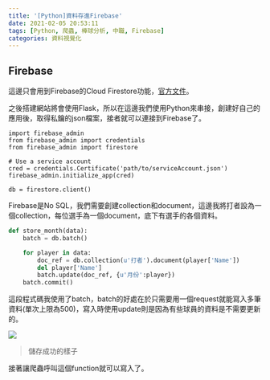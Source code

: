 ```yaml
---
title: '[Python]資料存進Firebase'
date: 2021-02-05 20:53:11
tags: [Python, 爬蟲, 棒球分析, 中職, Firebase]
categories: 資料視覺化
---
```


## Firebase

這邊只會用到Firebase的Cloud Firestore功能，[官方文件](https://firebase.google.com/docs/firestore?authuser=0)。

<!--more-->

之後搭建網站將會使用Flask，所以在這邊我們使用Python來串接，創建好自己的應用後，取得私鑰的json檔案，接者就可以連接到Firebase了。

```Pythone
import firebase_admin
from firebase_admin import credentials
from firebase_admin import firestore

# Use a service account
cred = credentials.Certificate('path/to/serviceAccount.json')
firebase_admin.initialize_app(cred)

db = firestore.client()
```

Firebase是No SQL，我們需要創建collection和document，這邊我將打者設為一個collection，每位選手為一個document，底下有選手的各個資料。


```Python
def store_month(data):
    batch = db.batch()

    for player in data:
        doc_ref = db.collection(u'打者').document(player['Name'])
        del player['Name']
        batch.update(doc_ref, {u'月份':player})
    batch.commit()
```

這段程式碼我使用了batch，batch的好處在於只需要用一個request就能寫入多筆資料(單次上限為500)，寫入時使用update則是因為有些球員的資料是不需要更新的。

![](https://i.imgur.com/bFtSS8v.png)
> 儲存成功的樣子

接著讓爬蟲呼叫這個function就可以寫入了。
